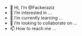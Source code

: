 - 👋 Hi, I’m @Fackeraziz
- 👀 I’m interested in ...
- 🌱 I’m currently learning ...
- 💞️ I’m looking to collaborate on ...
- 📫 How to reach me ...

<!---
Fackeraziz/Fackeraziz is a ✨ special ✨ repository because its `README.md` (this file) appears on your GitHub profile.
You can click the Preview link to take a look at your changes.
--->
